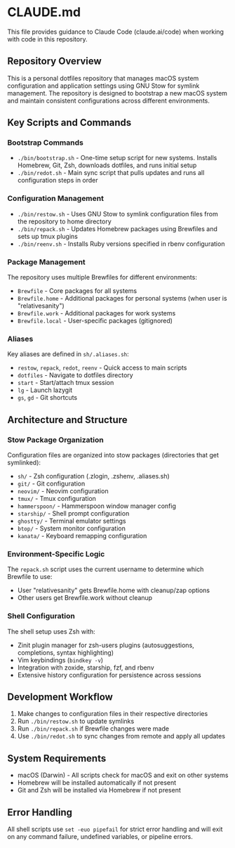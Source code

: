 # CLAUDE.md

This file provides guidance to Claude Code (claude.ai/code) when working with code in this repository.

## Repository Overview

This is a personal dotfiles repository that manages macOS system configuration and application settings using GNU Stow for symlink management. The repository is designed to bootstrap a new macOS system and maintain consistent configurations across different environments.

## Key Scripts and Commands

### Bootstrap Commands
- `./bin/bootstrap.sh` - One-time setup script for new systems. Installs Homebrew, Git, Zsh, downloads dotfiles, and runs initial setup
- `./bin/redot.sh` - Main sync script that pulls updates and runs all configuration steps in order

### Configuration Management
- `./bin/restow.sh` - Uses GNU Stow to symlink configuration files from the repository to home directory
- `./bin/repack.sh` - Updates Homebrew packages using Brewfiles and sets up tmux plugins
- `./bin/reenv.sh` - Installs Ruby versions specified in rbenv configuration

### Package Management
The repository uses multiple Brewfiles for different environments:
- `Brewfile` - Core packages for all systems
- `Brewfile.home` - Additional packages for personal systems (when user is "relativesanity")
- `Brewfile.work` - Additional packages for work systems
- `Brewfile.local` - User-specific packages (gitignored)

### Aliases
Key aliases are defined in `sh/.aliases.sh`:
- `restow`, `repack`, `redot`, `reenv` - Quick access to main scripts
- `dotfiles` - Navigate to dotfiles directory
- `start` - Start/attach tmux session
- `lg` - Launch lazygit
- `gs`, `gd` - Git shortcuts

## Architecture and Structure

### Stow Package Organization
Configuration files are organized into stow packages (directories that get symlinked):
- `sh/` - Zsh configuration (.zlogin, .zshenv, .aliases.sh)
- `git/` - Git configuration
- `neovim/` - Neovim configuration
- `tmux/` - Tmux configuration
- `hammerspoon/` - Hammerspoon window manager config
- `starship/` - Shell prompt configuration
- `ghostty/` - Terminal emulator settings
- `btop/` - System monitor configuration
- `kanata/` - Keyboard remapping configuration

### Environment-Specific Logic
The `repack.sh` script uses the current username to determine which Brewfile to use:
- User "relativesanity" gets Brewfile.home with cleanup/zap options
- Other users get Brewfile.work without cleanup

### Shell Configuration
The shell setup uses Zsh with:
- Zinit plugin manager for zsh-users plugins (autosuggestions, completions, syntax highlighting)
- Vim keybindings (`bindkey -v`)
- Integration with zoxide, starship, fzf, and rbenv
- Extensive history configuration for persistence across sessions

## Development Workflow

1. Make changes to configuration files in their respective directories
2. Run `./bin/restow.sh` to update symlinks
3. Run `./bin/repack.sh` if Brewfile changes were made
4. Use `./bin/redot.sh` to sync changes from remote and apply all updates

## System Requirements

- macOS (Darwin) - All scripts check for macOS and exit on other systems
- Homebrew will be installed automatically if not present
- Git and Zsh will be installed via Homebrew if not present

## Error Handling

All shell scripts use `set -euo pipefail` for strict error handling and will exit on any command failure, undefined variables, or pipeline errors.
